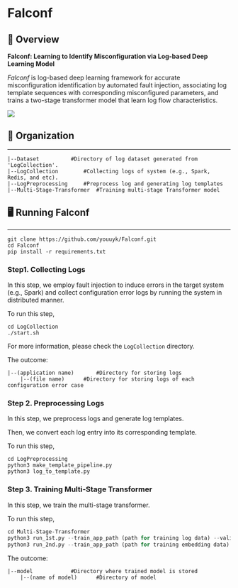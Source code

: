 # Falconf


## 📑 Overview 

**Falconf: Learning to Identify Misconfiguration via Log-based Deep Learning Model**

*Falconf* is log-based deep learning framework for accurate misconfiguration identification by automated fault injection, associating log template sequences with corresponding misconfigured parameters, and trains a two-stage transformer model that learn log flow characteristics. 
 
<img src="https://github.com/user-attachments/assets/17b78d3e-535d-464c-bc94-d264e71a77e7">   

## 📁  Organization
---
```
|--Dataset			#Directory of log dataset generated from 'LogCollection'.
|--LogCollection 		#Collecting logs of system (e.g., Spark, Redis, and etc). 
|--LogPreprocessing		#Preprocess log and generating log templates
|--Multi-Stage-Transformer	#Training multi-stage Transformer model 
```

## 🖥 Running Falconf 
---
```
git clone https://github.com/youuyk/Falconf.git
cd Falconf 
pip install -r requirements.txt
```

### Step1. Collecting Logs

In this step, we employ fault injection to induce errors in the target system (e.g., Spark) and collect configuration error logs by running the system in distributed manner. 

To run this step, 
```
cd LogCollection 
./start.sh 
```

For more information, please check the ```LogCollection``` directory.

The outcome:
```
|--(application name) 		#Directory for storing logs 
	|--(file name) 		#Directory for storing logs of each configuration error case 
```

### Step 2. Preprocessing Logs 

In this step, we preprocess logs and generate log templates.

Then, we convert each log entry into its corresponding template. 

To run this step, 
```
cd LogPreprocessing
python3 make_template_pipeline.py 
python3 log_to_template.py
```

### Step 3. Training Multi-Stage Transformer 

In this step, we train the multi-stage transformer. 

To run this step, 
```python
cd Multi-Stage-Transformer
python3 run_1st.py --train_app_path (path for training log data) --validation_app_path (path for validation log data) --test_app_path (path for test log data) --target_conf_path (path of configuration file) --batch_size 512 --epochs 30 --hidden_dim 512 --max_seq_length 128 --attnetion_heads 8 --layers 1 --system spark 
python3 run_2nd.py --train_app_path (path for training embedding data) --validation_app_path (path for validation embedding data) --test_app_path (path for test embedding data) --n_epochs 100 --max_seq_length 512 --attention_heads 8 --layers 1 
```

The outcome:
```
|--model			#Directory where trained model is stored 
    |--(name of model) 		#Directory of model 
```
